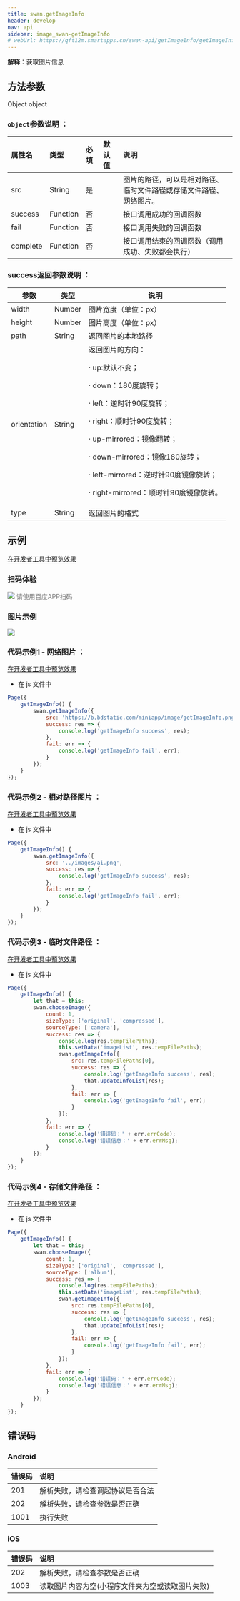 ```yaml
---
title: swan.getImageInfo
header: develop
nav: api
sidebar: image_swan-getImageInfo
# webUrl: https://qft12m.smartapps.cn/swan-api/getImageInfo/getImageInfo
---
```


  

**解释**：获取图片信息

 
## 方法参数
Object object
### `object`参数说明 ：

|属性名 |类型  |必填 | 默认值 |说明|
|:---- |:---- |:---- |:----|:----|
|src |String | 是  | | 图片的路径，可以是相对路径、临时文件路径或存储文件路径、网络图片。|
|success| Function  |  否  | | 接口调用成功的回调函数|
|fail  |  Function  |  否  | | 接口调用失败的回调函数|
|complete |   Function |   否  | | 接口调用结束的回调函数（调用成功、失败都会执行）|

### success返回参数说明 ：

|参数  |类型 | 说明|
|---- | ---- | ---- |
|width |  Number | 图片宽度（单位：px）|
|height | Number | 图片高度（单位：px）|
|path  |  String | 返回图片的本地路径|
|orientation|String|返回图片的方向：<p> ·  up:默认不变；<p> · down：180度旋转；<p> · left：逆时针90度旋转；<p> · right：顺时针90度旋转；<p> ·  up-mirrored：镜像翻转；<p> ·  down-mirrored：镜像180旋转；<p> ·  left-mirrored：逆时针90度镜像旋转；<p> ·  right-mirrored：顺时针90度镜像旋转。|
|type|String|返回图片的格式 |


## 示例

<a href="swanide://fragment/a71d4303d014dc1a93d480a830e11b131577675842297" title="在开发者工具中预览效果" target="_self">在开发者工具中预览效果</a>

### 扫码体验

<div class='scan-code-container'>
    <img src="https://b.bdstatic.com/miniapp/assets/images/doc_demo/pages_getImageInfo.png" class="demo-qrcode-image" />
    <font color=#777 12px>请使用百度APP扫码</font>
</div>

### 图片示例 
 
<div class="m-doc-custom-examples">
    <div class="m-doc-custom-examples-correct">
        <img src="https://b.bdstatic.com/miniapp/image/getImageInfo.gif">
    </div>
    <div class="m-doc-custom-examples-correct">
        <img src=" ">
    </div>
    <div class="m-doc-custom-examples-correct">
        <img src=" ">
    </div>     
</div> 

### 代码示例1 - 网络图片 ：

<a href="swanide://fragment/df7f65d3a9291abfa38941fc2fa042b61575221415775" title="在开发者工具中预览效果" target="_self">在开发者工具中预览效果</a>


* 在 js 文件中

```js
Page({
    getImageInfo() {
        swan.getImageInfo({
            src: 'https://b.bdstatic.com/miniapp/image/getImageInfo.png',
            success: res => {
                console.log('getImageInfo success', res);
            },
            fail: err => {
                console.log('getImageInfo fail', err);
            }
        });
    }
});
```

### 代码示例2 - 相对路径图片 ：

<a href="swanide://fragment/17400460df9b7e4cc918584d4d6352901575221354113" title="在开发者工具中预览效果" target="_self">在开发者工具中预览效果</a>


* 在 js 文件中

```js
Page({
    getImageInfo() {
        swan.getImageInfo({
            src: '../images/ai.png',
            success: res => {
                console.log('getImageInfo success', res);
            },
            fail: err => {
                console.log('getImageInfo fail', err);
            }
        });
    }
});
```

### 代码示例3 - 临时文件路径 ：

<a href="swanide://fragment/9ee1a17ef7f4213500de86206a11e46a1575221590828" title="在开发者工具中预览效果" target="_self">在开发者工具中预览效果</a>


* 在 js 文件中

```js
Page({
    getImageInfo() {
        let that = this;
        swan.chooseImage({
            count: 1,
            sizeType: ['original', 'compressed'], 
            sourceType: ['camera'],
            success: res => {
                console.log(res.tempFilePaths);
                this.setData('imageList', res.tempFilePaths);
                swan.getImageInfo({
                    src: res.tempFilePaths[0],
                    success: res => {
                        console.log('getImageInfo success', res);
                        that.updateInfoList(res);
                    },
                    fail: err => {
                        console.log('getImageInfo fail', err);
                    }
                });
            },
            fail: err => {
                console.log('错误码：' + err.errCode);
                console.log('错误信息：' + err.errMsg);
            }
        });
    }
});
```

### 代码示例4 - 存储文件路径 ：

<a href="swanide://fragment/e809b7bda6706cfab69843527b5bc03d1575221754351" title="在开发者工具中预览效果" target="_self">在开发者工具中预览效果</a>


* 在 js 文件中

```js
Page({
    getImageInfo() {
        let that = this;
        swan.chooseImage({
            count: 1,
            sizeType: ['original', 'compressed'], 
            sourceType: ['album'],
            success: res => {
                console.log(res.tempFilePaths);
                this.setData('imageList', res.tempFilePaths);
                swan.getImageInfo({
                    src: res.tempFilePaths[0],
                    success: res => {
                        console.log('getImageInfo success', res);
                        that.updateInfoList(res);
                    },
                    fail: err => {
                        console.log('getImageInfo fail', err);
                    }
                });
            },
            fail: err => {
                console.log('错误码：' + err.errCode);
                console.log('错误信息：' + err.errMsg);
            }
        });
    }
});
```

## 错误码

### Android

|错误码|说明|
|:--|:--|
|201|解析失败，请检查调起协议是否合法|
|202|解析失败，请检查参数是否正确|
|1001|执行失败|

### iOS

|错误码|说明|
|:--|:--|
|202  |解析失败，请检查参数是否正确|
|1003|读取图片内容为空(小程序文件夹为空或读取图片失败)|


